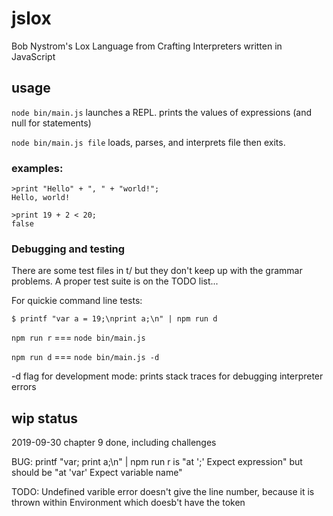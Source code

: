 # jslox
 Bob Nystrom's Lox Language from Crafting Interpreters written in JavaScript

## usage

```node bin/main.js``` launches a REPL. prints the values of expressions (and null for statements)

```node bin/main.js file``` loads, parses, and interprets file then exits.

### examples:

```
>print "Hello" + ", " + "world!";
Hello, world!

>print 19 + 2 < 20;
false
```

### Debugging and testing

There are some test files in t/ but they don't keep up with the grammar problems.
A proper test suite is on the TODO list...

For quickie command line tests:

```$ printf "var a = 19;\nprint a;\n" | npm run d```


```npm run r``` === ```node bin/main.js```

```npm run d``` === ```node bin/main.js -d```

-d flag for development mode: prints stack traces for debugging interpreter errors

## wip status

2019-09-30 chapter 9 done, including challenges

BUG: printf "var; print a;\n" | npm run r is "at ';' Expect expression" but should be "at 'var' Expect variable name"

TODO: Undefined varible error doesn't give the line number, because it is thrown within Environment which doesb't have the token


